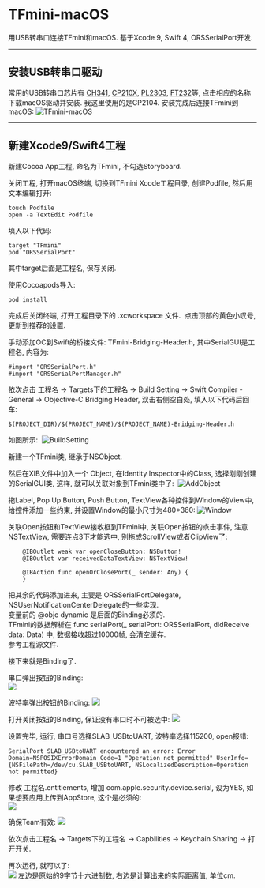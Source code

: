 # TFmini-macOS
用USB转串口连接TFmini和macOS. 基于Xcode 9, Swift 4, ORSSerialPort开发. 

---
## 安装USB转串口驱动  
常用的USB转串口芯片有 [CH341](http://www.wch.cn/download/CH341SER_MAC_ZIP.html), [CP210X](https://www.silabs.com/products/development-tools/software/usb-to-uart-bridge-vcp-drivers), [PL2303](http://www.prolific.com.tw/US/ShowProduct.aspx?p_id=229&pcid=41), [FT232](http://www.ftdichip.com/Drivers/VCP.htm)等, 点击相应的名称下载macOS驱动并安装. 我这里使用的是CP2104. 安装完成后连接TFmini到macOS: 
![TFmini-macOS](/Assets/TFmini-macOS.jpg) 

--- 
## 新建Xcode9/Swift4工程  
新建Cocoa App工程, 命名为TFmini, 不勾选Storyboard.  

关闭工程, 打开macOS终端, 切换到TFmini Xcode工程目录, 创建Podfile, 然后用文本编辑打开:  
```
touch Podfile
open -a TextEdit Podfile
```

填入以下代码: 
```
target "TFmini"
pod "ORSSerialPort"
```
其中target后面是工程名, 保存关闭.  

使用Cocoapods导入: 
```
pod install
```

完成后关闭终端, 打开工程目录下的 .xcworkspace 文件.  点击顶部的黄色小叹号, 更新到推荐的设置.  

手动添加OC到Swift的桥接文件: TFmini-Bridging-Header.h, 其中SerialGUI是工程名, 内容为: 
```
#import "ORSSerialPort.h"
#import "ORSSerialPortManager.h"
```

依次点击 工程名 -> Targets下的工程名 -> Build Setting -> Swift Compiler -General -> Objective-C Bridging Header, 双击右侧空白处, 填入以下代码后回车: 
```
$(PROJECT_DIR)/$(PROJECT_NAME)/$(PROJECT_NAME)-Bridging-Header.h
```
如图所示:  
![BuildSetting](/Assets/BuildSetting.jpg) 

新建一个TFmini类, 继承于NSObject.  

然后在XIB文件中加入一个 Object, 在Identity Inspector中的Class, 选择刚刚创建的SerialGUI类, 这样, 就可以关联对象到TFmini类中了: 
![AddObject](/Assets/AddObject.jpg) 

拖Label, Pop Up Button, Push Button, TextView各种控件到Window的View中, 给控件添加一些约束, 并设置Window的最小尺寸为480*360: 
![Window](/Assets/Window.jpg)  

关联Open按钮和TextView接收框到TFmini中, 关联Open按钮的点击事件, 注意 NSTextView, 需要连点3下才能选中, 别拖成ScrollView或者ClipView了: 
```
    @IBOutlet weak var openCloseButton: NSButton!
    @IBOutlet var receivedDataTextView: NSTextView!
    
    @IBAction func openOrClosePort(_ sender: Any) {
    }
```
把其余的代码添加进来, 主要是 ORSSerialPortDelegate, NSUserNotificationCenterDelegate的一些实现.  
变量前的 @objc dynamic 是后面的Binding必须的.  
TFmini的数据解析在 func serialPort(_ serialPort: ORSSerialPort, didReceive data: Data) 中, 数据接收超过10000帧, 会清空缓存.  
参考工程源文件. 

接下来就是Binding了.  

串口弹出按钮的Binding:  
![](/Assets/serialBinding.jpg) 

波特率弹出按钮的Binding: 
![](/Assets/baudrateBinding.jpg)  

打开关闭按钮的Binding, 保证没有串口时不可被选中: 
![](/Assets/openBinding.jpg)  

设置完毕, 运行, 串口号选择SLAB_USBtoUART, 波特率选择115200, open报错:  
```
SerialPort SLAB_USBtoUART encountered an error: Error Domain=NSPOSIXErrorDomain Code=1 "Operation not permitted" UserInfo={NSFilePath=/dev/cu.SLAB_USBtoUART, NSLocalizedDescription=Operation not permitted}
``` 

修改 工程名.entitlements, 增加 com.apple.security.device.serial, 设为YES, 如果想要应用上传到AppStore, 这个是必须的:  
![](/Assets/entitlement.jpg)

确保Team有效: 
![](/Assets/team.jpg)

依次点击工程名 -> Targets下的工程名 -> Capbilities -> Keychain Sharing -> 打开开关.  

再次运行, 就可以了:  
![](/Assets/TFminiGUI.jpg) 
左边是原始的9字节十六进制数, 右边是计算出来的实际距离值, 单位cm. 